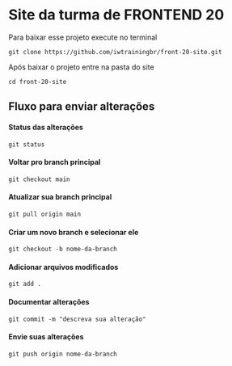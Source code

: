 # Site da turma de FRONTEND 20

Para baixar esse projeto execute no terminal
```
git clone https://github.com/iwtrainingbr/front-20-site.git
```

Após baixar o projeto entre na pasta do site
```
cd front-20-site
```

## Fluxo para enviar alterações

#### Status das alterações
`git status`

#### Voltar pro branch principal
`git checkout main`

#### Atualizar sua branch principal
`git pull origin main`

#### Criar um novo branch e selecionar ele
`git checkout -b nome-da-branch`

#### Adicionar arquivos modificados
`git add .`

#### Documentar alterações
`git commit -m "descreva sua alteração"`

#### Envie suas alterações
`git push origin nome-da-branch`
